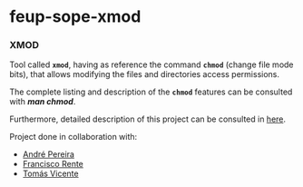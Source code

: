 # feup-sope-xmod

### XMOD

Tool called **`xmod`**, having as reference the command **`chmod`** (change file mode bits), that allows modifying the files and directories access permissions.

The complete listing and description of the **`chmod`** features can be consulted with **_man chmod_**.

Furthermore, detailed description of this project can be consulted in [here](https://github.com/margaridav27/feup-sope-xmod/blob/main/project/doc/MP1-SOPE2021-v2.pdf).

Project done in collaboration with:
  - [André Pereira](https://github.com/Andrepereira2001)
  - [Francisco Rente](https://github.com/francisco-rente)
  - [Tomás Vicente](https://github.com/tmv11)
